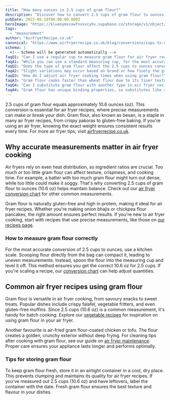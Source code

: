 ```yaml
---
title: "How many ounces is 2.5 cups of gram flour?"
description: "Discover how to convert 2.5 cups of gram flour to ounces for perfect air fryer recipes. Get precise measurements and baking tips!"
pubDate: 2025-08-10T00:00:00.000Z
heroImage: "https://klueoymssxwfnxsvcyhv.supabase.co/storage/v1/object/public/Shmucket/how-many-ounces-is-2-5-cups-of-gram-flour.webp"
tags:
  - "measurement"
author: "AirFryerRecipe.co.uk"
canonical: "https://www.airfryerrecipe.co.uk/blog/conversions/cups-to-ounces/how-many-ounces-is-2-5-cups-of-gram-flour"
schema: |
  <!-- Schema will be generated automatically -->
faqQ1: "Can I use a regular cup to measure gram flour for air fryer recipes?"
faqA1: "While you can use a standard measuring cup, for the most accurate results, a kitchen scale is best. Gram flour can settle or become compacted, affecting the weight. If using cups, fluff the flour first and level it off for consistency."
faqQ2: "Does the type of gram flour affect the 2.5 cups to ounces conversion?"
faqA2: "Slight variations may occur based on brand or how finely the gram flour is milled. However, 2.5 cups generally converts to around 10.6 oz. For precision, always check the packaging or weigh it yourself."
faqQ3: "How do I adjust air fryer cooking times when using gram flour?"
faqA3: "Gram flour cooks faster than wheat flour due to its finer texture. Start with shorter cooking times and check frequently. Recipes using 2.5 cups (10.6 oz) may need slight adjustments based on your air fryer model."
faqQ4: "Can I substitute gram flour with another type in air fryer recipes?"
faqA4: "Gram flour has unique binding properties, so substitutes like almond flour or rice flour may alter texture. If replacing, adjust quantities slightly and expect differences in crispiness. Always test small batches first."
---
```

<p>2.5 cups of gram flour equals approximately 10.6 ounces (oz). This conversion is essential for air fryer recipes, where precise measurements can make or break your dish. Gram flour, also known as besan, is a staple in many air fryer recipes, from crispy pakoras to gluten-free baking. If you're using an air fryer, knowing the exact weight ensures consistent results every time. For more air fryer tips, visit <a href=https://www.airfryerrecipe.co.uk>airfryerrecipe.co.uk</a>.</p>  

<h2>Why accurate measurements matter in air fryer cooking</h2>  
<p>Air fryers rely on even heat distribution, so ingredient ratios are crucial. Too much or too little gram flour can affect texture, crispiness, and cooking time. For example, a batter with too much gram flour might turn out dense, while too little could make it soggy. That's why converting 2.5 cups of gram flour to ounces (10.6 oz) helps maintain balance. Check out our <a href=https://www.airfryerrecipe.co.uk/air-fryer-conversion-chart>air fryer conversion chart</a> for other common measurements.</p>  

<p>Gram flour is naturally gluten-free and high in protein, making it ideal for air fryer recipes. Whether you're making onion bhajis or chickpea flour pancakes, the right amount ensures perfect results. If you're new to air fryer cooking, start with recipes that use precise measurements, like those on <a href=https://www.airfryerrecipe.co.uk/recipes>our recipes page</a>.</p>  

<h3>How to measure gram flour correctly</h3>  
<p>For the most accurate conversion of 2.5 cups to ounces, use a kitchen scale. Scooping flour directly from the bag can compact it, leading to uneven measurements. Instead, spoon the flour into the measuring cup and level it off. This method ensures you get the correct 10.6 oz for 2.5 cups. If you're scaling a recipe, our <a href=https://www.airfryerrecipe.co.uk/air-fryer-conversion-chart>conversion chart</a> can help adjust quantities.</p>  

<h2>Common air fryer recipes using gram flour</h2>  
<p>Gram flour is versatile in air fryer cooking, from savoury snacks to sweet treats. Popular dishes include crispy falafel, vegetable fritters, and even gluten-free muffins. Since 2.5 cups (10.6 oz) is a common measurement, it's handy for batch cooking. Explore our <a href=https://www.airfryerrecipe.co.uk/recipe-category/vegetables>vegetable recipes</a> for inspiration on using gram flour in your air fryer.</p>  

<p>Another favourite is air-fried gram flour-coated chicken or tofu. The flour creates a golden, crunchy exterior without deep frying. For cleaning tips after cooking with gram flour, see our guide on <a href=https://www.airfryerrecipe.co.uk/air-fryer-cleaner>air fryer maintenance</a>. Proper care ensures your appliance lasts longer and performs optimally.</p>  

<h3>Tips for storing gram flour</h3>  
<p>To keep gram flour fresh, store it in an airtight container in a cool, dry place. This prevents clumping and maintains its quality for air fryer recipes. If you've measured out 2.5 cups (10.6 oz) and have leftovers, label the container with the date. Fresh gram flour ensures the best texture and flavour in your dishes.</p>
